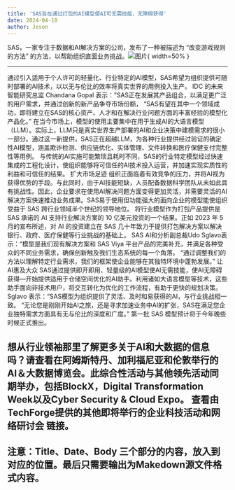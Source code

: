 ```yaml
---
title: 'SAS旨在通过打包的AI模型使AI可无需技能，无障碍获得'
date: 2024-04-18
author: Jeson
---
```


SAS，一家专注于数据和AI解决方案的公司，发布了一种被描述为 “改变游戏规则的方法” 的方法，以帮助组织直面业务挑战。![图片](https://www.artificialintelligence-news.com/wp-content/uploads/sites/9/2024/04/possessed-photography-jIBMSMs4_kA-unsplash.jpg){ width=50% }

---

通过引入适用于个人许可的轻量化、行业特定的AI模型，SAS希望为组织提供可随时部署的AI技术，以以无与伦比的效率将真实世界的用例投入生产。
IDC 的未来智能研究总监 Chandana Gopal 表示：“SAS正在发展其产品组合，以满足更广泛的用户需求，并通过创新的新产品争夺市场份额，
“SAS有望在其中一个领域成功，即将建立在SAS的核心资产、人才和在解决行业问题方面的丰富经验的模型化产品化。”
在当今市场上，模型的使用主要集中在用于生成AI的大语言模型（LLM）。实际上，LLM只是真实世界生产部署的AI和企业决策中建模需求的很小一部分。通过这一新提供，SAS正在超越LLM，为各种行业提供经过验证的确定性AI模型，涵盖欺诈检测、供应链优化、实体管理、文件转换和医疗保健支付完整性等用例。
与传统的AI实施可能繁琐且耗时不同，SAS的行业特定模型经过快速集成的工程化设计，使组织能够将可信任的AI技术投入运营，并加速实现实质性的利益和可信任的结果。
扩大市场足迹
组织正面临着有效竞争的压力，并将AI视为获得优势的手段。与此同时，由于AI技能短缺，人员配备数据科学团队从未如此具有挑战性。因此，企业要求在使用AI解决问题方面变得更加灵活，并需要灵活的AI解决方案快速推动业务成果。SAS易于使用但功能强大的面向企业的模型能使组织受益于 SAS 跨行业领域半个世纪的领导地位。
将行业模型作为打包产品提供是 SAS 承诺的 AI 支持行业解决方案的 10 亿美元投资的一个结果。正如 2023 年 5 月的宣布所述，对 AI 的投资建立在 SAS 几十年致力于提供打包解决方案以解决银行、政府、医疗保健等行业挑战的基础上。
SAS AI和分析副总裁Udo Sglavo表示：“模型是我们现有解决方案和 SAS Viya 平台产品的完美补充，并满足各种受众的不同业务需求，确保创新触及我们生态系统的每一个角落。
“通过调整我们的方法以理解特定行业需求，我们的框架使企业能够在其独特环境中蓬勃发展。”
让AI惠及大众
SAS通过提供即开即用、轻量级的AI模型使AI无需技能，使AI无障碍获得—开始提供适用于仓储空间优化的AI助手。利用诸如大语言模型等技术，这些助手面向非技术用户，将交互转化为优化的工作流程，有助于更快的规划决策。
Sglavo 表示：“SAS模型为组织提供了灵活、及时和易获得的AI，与行业挑战相一致。
“无论您是刚刚开始AI之旅，还是寻求加速业务中AI的扩张，SAS在满足您企业独特需求方面具有无与伦比的深度和广度。”
第一批 SAS 模型预计将于今年晚些时候正式推出。

想从行业领袖那里了解更多关于AI和大数据的信息吗？请查看在阿姆斯特丹、加利福尼亚和伦敦举行的AI＆大数据博览会。此综合性活动与其他领先活动同期举办，包括BlockX，Digital Transformation Week以及Cyber Security & Cloud Expo。
查看由TechForge提供的其他即将举行的企业科技活动和网络研讨会 链接。
---

注意：Title、Date、Body 三个部分的内容，放入到对应的位置。最后只需要输出为Makedown源文件格式内容。
---
